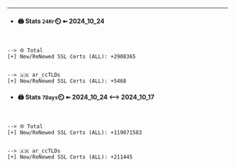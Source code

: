 

---
- #### 🖨️ **Stats** `24Hr`⏲️ ➼ 2024_10_24
```console


--> 🌐 Total
[+] New/ReNewed SSL Certs (ALL): +2908365


--> 🇦🇷 ar_ccTLDs
[+] New/ReNewed SSL Certs (ALL): +5468

```

- #### 🖨️ **Stats** `7Days`⏲️ ➼ 2024_10_24 <--> 2024_10_17
```console


--> 🌐 Total
[+] New/ReNewed SSL Certs (ALL): +119071583


--> 🇦🇷 ar_ccTLDs
[+] New/ReNewed SSL Certs (ALL): +211445

```

